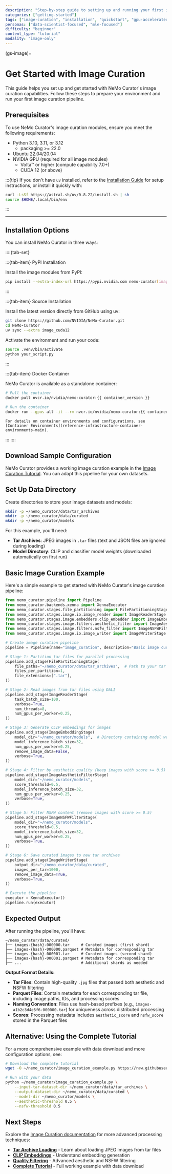 ```yaml
---
description: "Step-by-step guide to setting up and running your first image curation pipeline with NeMo Curator"
categories: ["getting-started"]
tags: ["image-curation", "installation", "quickstart", "gpu-accelerated", "embedding", "classification", "tar-archives"]
personas: ["data-scientist-focused", "mle-focused"]
difficulty: "beginner"
content_type: "tutorial"
modality: "image-only"
---
```


(gs-image)=

# Get Started with Image Curation

This guide helps you set up and get started with NeMo Curator's image curation capabilities. Follow these steps to prepare your environment and run your first image curation pipeline.

## Prerequisites

To use NeMo Curator's image curation modules, ensure you meet the following requirements:

* Python 3.10, 3.11, or 3.12
  * packaging >= 22.0
* Ubuntu 22.04/20.04
* NVIDIA GPU (required for all image modules)
  * Volta™ or higher (compute capability 7.0+)
  * CUDA 12 (or above)

:::{tip}
If you don't have `uv` installed, refer to the [Installation Guide](../admin/installation.md) for setup instructions, or install it quickly with:

```bash
curl -LsSf https://astral.sh/uv/0.8.22/install.sh | sh
source $HOME/.local/bin/env
```

:::

---

## Installation Options

You can install NeMo Curator in three ways:

::::{tab-set}

:::{tab-item} PyPI Installation

Install the image modules from PyPI:

```bash
pip install --extra-index-url https://pypi.nvidia.com nemo-curator[image_cuda12]
```

:::

:::{tab-item} Source Installation

Install the latest version directly from GitHub using uv:

```bash
git clone https://github.com/NVIDIA/NeMo-Curator.git
cd NeMo-Curator
uv sync --extra image_cuda12
```

Activate the environment and run your code:

```bash
source .venv/bin/activate
python your_script.py
```

:::

:::{tab-item} Docker Container

NeMo Curator is available as a standalone container:

```bash
# Pull the container
docker pull nvcr.io/nvidia/nemo-curator:{{ container_version }}

# Run the container
docker run --gpus all -it --rm nvcr.io/nvidia/nemo-curator:{{ container_version }}
```

```{seealso}
For details on container environments and configurations, see [Container Environments](reference-infrastructure-container-environments-main).
```

:::
::::

## Download Sample Configuration

NeMo Curator provides a working image curation example in the [Image Curation Tutorial](https://github.com/NVIDIA/NeMo-Curator/blob/main/tutorials/image/getting-started/image_curation_example.py). You can adapt this pipeline for your own datasets.

## Set Up Data Directory

Create directories to store your image datasets and models:

```bash
mkdir -p ~/nemo_curator/data/tar_archives
mkdir -p ~/nemo_curator/data/curated
mkdir -p ~/nemo_curator/models
```

For this example, you'll need:

* **Tar Archives**: JPEG images in `.tar` files (text and JSON files are ignored during loading)
* **Model Directory**: CLIP and classifier model weights (downloaded automatically on first run)

## Basic Image Curation Example

Here's a simple example to get started with NeMo Curator's image curation pipeline:

```python
from nemo_curator.pipeline import Pipeline
from nemo_curator.backends.xenna import XennaExecutor
from nemo_curator.stages.file_partitioning import FilePartitioningStage
from nemo_curator.stages.image.io.image_reader import ImageReaderStage
from nemo_curator.stages.image.embedders.clip_embedder import ImageEmbeddingStage
from nemo_curator.stages.image.filters.aesthetic_filter import ImageAestheticFilterStage
from nemo_curator.stages.image.filters.nsfw_filter import ImageNSFWFilterStage
from nemo_curator.stages.image.io.image_writer import ImageWriterStage

# Create image curation pipeline
pipeline = Pipeline(name="image_curation", description="Basic image curation with quality filtering")

# Stage 1: Partition tar files for parallel processing
pipeline.add_stage(FilePartitioningStage(
    file_paths="~/nemo_curator/data/tar_archives",  # Path to your tar archive directory
    files_per_partition=1,
    file_extensions=[".tar"],
))

# Stage 2: Read images from tar files using DALI
pipeline.add_stage(ImageReaderStage(
    task_batch_size=100,
    verbose=True,
    num_threads=8,
    num_gpus_per_worker=0.25,
))

# Stage 3: Generate CLIP embeddings for images
pipeline.add_stage(ImageEmbeddingStage(
    model_dir="~/nemo_curator/models",  # Directory containing model weights
    model_inference_batch_size=32,
    num_gpus_per_worker=0.25,
    remove_image_data=False,
    verbose=True,
))

# Stage 4: Filter by aesthetic quality (keep images with score >= 0.5)
pipeline.add_stage(ImageAestheticFilterStage(
    model_dir="~/nemo_curator/models",
    score_threshold=0.5,
    model_inference_batch_size=32,
    num_gpus_per_worker=0.25,
    verbose=True,
))

# Stage 5: Filter NSFW content (remove images with score >= 0.5)
pipeline.add_stage(ImageNSFWFilterStage(
    model_dir="~/nemo_curator/models",
    score_threshold=0.5,
    model_inference_batch_size=32,
    num_gpus_per_worker=0.25,
    verbose=True,
))

# Stage 6: Save curated images to new tar archives
pipeline.add_stage(ImageWriterStage(
    output_dir="~/nemo_curator/data/curated",
    images_per_tar=1000,
    remove_image_data=True,
    verbose=True,
))

# Execute the pipeline
executor = XennaExecutor()
pipeline.run(executor)
```

## Expected Output

After running the pipeline, you'll have:

```text
~/nemo_curator/data/curated/
├── images-{hash}-000000.tar     # Curated images (first shard)
├── images-{hash}-000000.parquet # Metadata for corresponding tar
├── images-{hash}-000001.tar     # Curated images (second shard)
├── images-{hash}-000001.parquet # Metadata for corresponding tar
├── ...                          # Additional shards as needed
```

**Output Format Details:**

* **Tar Files**: Contain high-quality `.jpg` files that passed both aesthetic and NSFW filtering
* **Parquet Files**: Contain metadata for each corresponding tar file, including image paths, IDs, and processing scores
* **Naming Convention**: Files use hash-based prefixes (e.g., `images-a1b2c3d4e5f6-000000.tar`) for uniqueness across distributed processing
* **Scores**: Processing metadata includes `aesthetic_score` and `nsfw_score` stored in the Parquet files

## Alternative: Using the Complete Tutorial

For a more comprehensive example with data download and more configuration options, see:

```bash
# Download the complete tutorial
wget -O ~/nemo_curator/image_curation_example.py https://raw.githubusercontent.com/NVIDIA/NeMo-Curator/main/tutorials/image/getting-started/image_curation_example.py

# Run with your data
python ~/nemo_curator/image_curation_example.py \
    --input-tar-dataset-dir ~/nemo_curator/data/tar_archives \
    --output-dataset-dir ~/nemo_curator/data/curated \
    --model-dir ~/nemo_curator/models \
    --aesthetic-threshold 0.5 \
    --nsfw-threshold 0.5
```

## Next Steps

Explore the [Image Curation documentation](image-overview) for more advanced processing techniques:

* **[Tar Archive Loading](../curate-images/load-data/tar-archives.md)** - Learn about loading JPEG images from tar files
* **[CLIP Embeddings](../curate-images/process-data/embeddings/clip-embedder.md)** - Understand embedding generation
* **[Quality Filtering](../curate-images/process-data/filters/index.md)** - Advanced aesthetic and NSFW filtering
* **[Complete Tutorial](https://github.com/NVIDIA/NeMo-Curator/blob/main/tutorials/image/getting-started/image_curation_example.py)** - Full working example with data download
